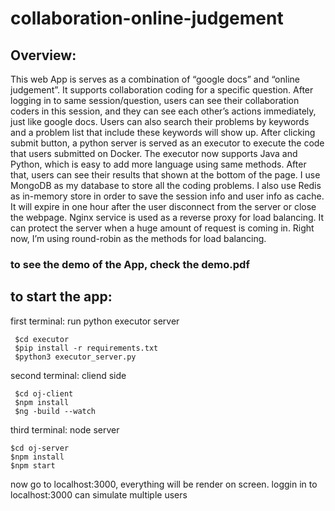 # collaboration-online-judgement


## Overview:
This web App is serves as a combination of “google docs” and “online judgement”. It supports collaboration coding for a
specific question. After logging in to same session/question, users can see their
collaboration coders in this session, and they can see each other’s actions immediately, just like google docs. Users can also 
search their problems by keywords and a problem list that include these keywords
will show up.
	After clicking submit button, a python server is served as an executor to execute the code that users submitted on Docker.
 The executor now supports Java and Python, which is easy to add more language using 
	same methods. After that, users can see their results that shown at the bottom of the page.
	I use MongoDB as my database to store all the coding problems. I also use Redis as in-memory store in order to save the 
 session info and user info as cache. It will expire in one hour after the user 
	disconnect from the server or close the webpage.
	Nginx service is used as a reverse proxy for load balancing. It can protect the server when a huge amount of request is 
 coming in. Right now, I’m using round-robin as the methods for load balancing.


### to see the demo of the App, check the demo.pdf


## to start the app:

first terminal: run python executor server
```
 $cd executor 
 $pip install -r requirements.txt
 $python3 executor_server.py
```
second terminal: cliend side
```
 $cd oj-client
 $npm install
 $ng -build --watch
```
third terminal:  node server
```
$cd oj-server
$npm install
$npm start
```

now go to localhost:3000, everything will be render on screen. loggin in to localhost:3000 can simulate multiple users

